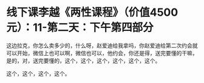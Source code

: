 # 线下课李越《两性课程》（价值4500元）：11-第二天：下午第四部分

这边拉克，你怎么卖多少的，什么呀，赵爱迪给我拿吗，你赵爱迪给第二次约会就可以开始，微信上也可以啊，微信也可以，他约会，你还是得，送完要懂的干嘛，是的，对，送完要懂的，这个，这个，这个，这个，这个，这个。

这个，这个，这个，这个。